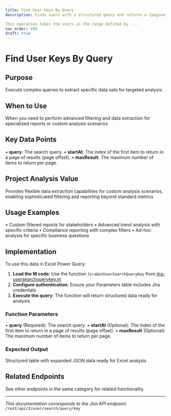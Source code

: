 ```yaml
---
title: Find User Keys By Query
description: Finds users with a structured query and returns a [paginated](#pagination) list of user keys.

This operation takes the users in the range defined by ...
nav_order: 999
draft: true
---
```


# Find User Keys By Query

## Purpose
Execute complex queries to extract specific data sets for targeted analysis

## When to Use
When you need to perform advanced filtering and data extraction for specialized reports or custom analysis scenarios

## Key Data Points
• **query**: The search query.
• **startAt**: The index of the first item to return in a page of results (page offset).
• **maxResult**: The maximum number of items to return per page.

## Project Analysis Value
Provides flexible data extraction capabilities for custom analysis scenarios, enabling sophisticated filtering and reporting beyond standard metrics

## Usage Examples
• Custom filtered reports for stakeholders
• Advanced trend analysis with specific criteria
• Compliance reporting with complex filters
• Ad-hoc analysis for specific business questions

## Implementation
To use this data in Excel Power Query:

1. **Load the M code**: Use the function `JiraGetUserSearchQueryKey` from [jira-usersearchquerykey.m](../assets/jira-usersearchquerykey.m)
2. **Configure authentication**: Ensure your Parameters table includes Jira credentials
3. **Execute the query**: The function will return structured data ready for analysis

### Function Parameters
• **query** (Required): The search query.
• **startAt** (Optional): The index of the first item to return in a page of results (page offset).
• **maxResult** (Optional): The maximum number of items to return per page.

### Expected Output
Structured table with expanded JSON data ready for Excel analysis

## Related Endpoints
See other endpoints in the same category for related functionality

---
*This documentation corresponds to the Jira API endpoint: `/rest/api/3/user/search/query/key`*
